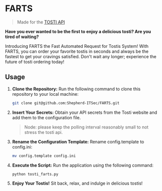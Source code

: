 # FARTS

> Made for the [TOSTI API](https://github.com/KiOui/TOSTI)

**Have you ever wanted to be the first to enjoy a delicious tosti? Are you tired of waiting?**

Introducing FARTS the Fast Automated Request for Tostis System! With FARTS, you can order your favorite tostis in seconds and always be the fastest to get your cravings satisfied. Don't wait any longer; experience the future of tosti ordering today!

## Usage
1. **Clone the Repository:**
    Run the following command to clone this repository to your local machine:
    ```bash
    git clone git@github.com:Shepherd-ITSec/FARTS.git
    ```

2. **Insert Your Secrets:**
    Obtain your API secrets from the Tosti website and add them to the configuration file.
    > Node: please keep the polling interval reasonably small to not stress the tosti api. 


3. **Rename the Configuration Template:**
    Rename config.template to config.ini:
    ```bash
    mv config.template config.ini
    ```

4. **Execute the Script:**
    Run the application using the following command:
    ```bash
    python tosti_farts.py
    ```
5. **Enjoy Your Tostis!**
    Sit back, relax, and indulge in delicious tostis!


